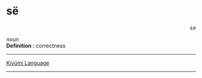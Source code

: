 
# së

<div align="right"><i>sə</i></div>

*noun*  
**Definition :** correctness  

---

[Kivümi Language](../README.md)

---
